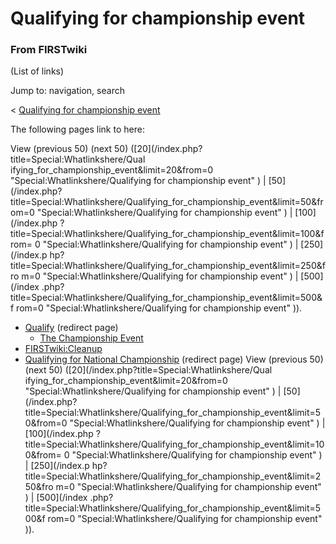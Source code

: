 # Qualifying for championship event

### From FIRSTwiki

(List of links)

Jump to: navigation, search

&lt; [Qualifying for championship
event](/index.php?title=Qualifying_for_championship_event&redirect=no
"Qualifying for championship event" )  

The following pages link to here:

View (previous 50) (next 50) ([20](/index.php?title=Special:Whatlinkshere/Qual
ifying_for_championship_event&limit=20&from=0
"Special:Whatlinkshere/Qualifying for championship event" ) | [50](/index.php?
title=Special:Whatlinkshere/Qualifying_for_championship_event&limit=50&from=0
"Special:Whatlinkshere/Qualifying for championship event" ) | [100](/index.php
?title=Special:Whatlinkshere/Qualifying_for_championship_event&limit=100&from=
0 "Special:Whatlinkshere/Qualifying for championship event" ) | [250](/index.p
hp?title=Special:Whatlinkshere/Qualifying_for_championship_event&limit=250&fro
m=0 "Special:Whatlinkshere/Qualifying for championship event" ) | [500](/index
.php?title=Special:Whatlinkshere/Qualifying_for_championship_event&limit=500&f
rom=0 "Special:Whatlinkshere/Qualifying for championship event" )).

  * [Qualify](/index.php?title=Qualify&redirect=no "Qualify" ) (redirect page) 
    * [The Championship Event](The_Championship_Event "The Championship Event" )
  * [FIRSTwiki:Cleanup](FIRSTwiki:Cleanup "FIRSTwiki:Cleanup" )
  * [Qualifying for National Championship](/index.php?title=Qualifying_for_National_Championship&redirect=no "Qualifying for National Championship" ) (redirect page) 
View (previous 50) (next 50) ([20](/index.php?title=Special:Whatlinkshere/Qual
ifying_for_championship_event&limit=20&from=0
"Special:Whatlinkshere/Qualifying for championship event" ) | [50](/index.php?
title=Special:Whatlinkshere/Qualifying_for_championship_event&limit=50&from=0
"Special:Whatlinkshere/Qualifying for championship event" ) | [100](/index.php
?title=Special:Whatlinkshere/Qualifying_for_championship_event&limit=100&from=
0 "Special:Whatlinkshere/Qualifying for championship event" ) | [250](/index.p
hp?title=Special:Whatlinkshere/Qualifying_for_championship_event&limit=250&fro
m=0 "Special:Whatlinkshere/Qualifying for championship event" ) | [500](/index
.php?title=Special:Whatlinkshere/Qualifying_for_championship_event&limit=500&f
rom=0 "Special:Whatlinkshere/Qualifying for championship event" )).

